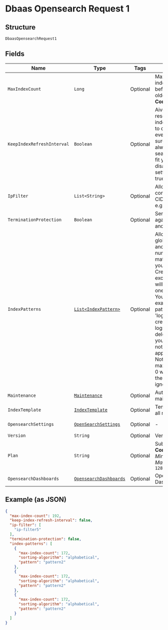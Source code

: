 
# Dbaas Opensearch Request 1

## Structure

`DbaasOpensearchRequest1`

## Fields

| Name | Type | Tags | Description | Getter | Setter |
|  --- | --- | --- | --- | --- | --- |
| `MaxIndexCount` | `Long` | Optional | Maximum number of indexes to keep before deleting the oldest one<br>**Constraints**: `>= 0` | Long getMaxIndexCount() | setMaxIndexCount(Long maxIndexCount) |
| `KeepIndexRefreshInterval` | `Boolean` | Optional | Aiven automation resets index.refresh_interval to default value for every index to be sure that indices are always visible to search. If it doesn't fit your case, you can disable this by setting up this flag to true. | Boolean getKeepIndexRefreshInterval() | setKeepIndexRefreshInterval(Boolean keepIndexRefreshInterval) |
| `IpFilter` | `List<String>` | Optional | Allow incoming connections from CIDR address block, e.g. '10.20.0.0/16' | List<String> getIpFilter() | setIpFilter(List<String> ipFilter) |
| `TerminationProtection` | `Boolean` | Optional | Service is protected against termination and powering off | Boolean getTerminationProtection() | setTerminationProtection(Boolean terminationProtection) |
| `IndexPatterns` | [`List<IndexPattern>`](../../doc/models/index-pattern.md) | Optional | Allows you to create glob style patterns and set a max number of indexes matching this pattern you want to keep. Creating indexes exceeding this value will cause the oldest one to get deleted. You could for example create a pattern looking like 'logs.?' and then create index logs.1, logs.2 etc, it will delete logs.1 once you create logs.6. Do note 'logs.?' does not apply to logs.10. Note: Setting max_index_count to 0 will do nothing and the pattern gets ignored. | List<IndexPattern> getIndexPatterns() | setIndexPatterns(List<IndexPattern> indexPatterns) |
| `Maintenance` | [`Maintenance`](../../doc/models/maintenance.md) | Optional | Automatic maintenance settings | Maintenance getMaintenance() | setMaintenance(Maintenance maintenance) |
| `IndexTemplate` | [`IndexTemplate`](../../doc/models/index-template.md) | Optional | Template settings for all new indexes | IndexTemplate getIndexTemplate() | setIndexTemplate(IndexTemplate indexTemplate) |
| `OpensearchSettings` | [`OpenSearchSettings`](../../doc/models/open-search-settings.md) | Optional | - | OpenSearchSettings getOpensearchSettings() | setOpensearchSettings(OpenSearchSettings opensearchSettings) |
| `Version` | `String` | Optional | Version | String getVersion() | setVersion(String version) |
| `Plan` | `String` | Optional | Subscription plan<br>**Constraints**: *Minimum Length*: `1`, *Maximum Length*: `128` | String getPlan() | setPlan(String plan) |
| `OpensearchDashboards` | [`OpensearchDashboards`](../../doc/models/opensearch-dashboards.md) | Optional | OpenSearch Dashboards settings | OpensearchDashboards getOpensearchDashboards() | setOpensearchDashboards(OpensearchDashboards opensearchDashboards) |

## Example (as JSON)

```json
{
  "max-index-count": 192,
  "keep-index-refresh-interval": false,
  "ip-filter": [
    "ip-filter5"
  ],
  "termination-protection": false,
  "index-patterns": [
    {
      "max-index-count": 172,
      "sorting-algorithm": "alphabetical",
      "pattern": "pattern2"
    },
    {
      "max-index-count": 172,
      "sorting-algorithm": "alphabetical",
      "pattern": "pattern2"
    },
    {
      "max-index-count": 172,
      "sorting-algorithm": "alphabetical",
      "pattern": "pattern2"
    }
  ]
}
```


